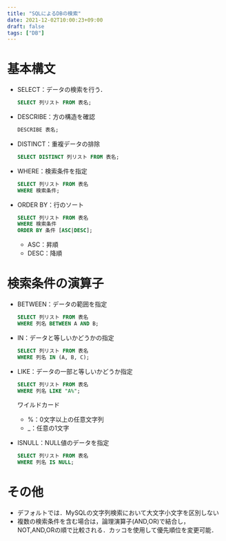 ```yaml
---
title: "SQLによるDBの検索"
date: 2021-12-02T10:00:23+09:00
draft: false
tags: ["DB"] 
---
```

<!--more-->
# 基本構文
- SELECT：データの検索を行う．
    ```sql
    SELECT 列リスト FROM 表名;
    ```
- DESCRIBE：方の構造を確認
    ```sql
    DESCRIBE 表名;
    ```
- DISTINCT：重複データの排除
    ```sql
    SELECT DISTINCT 列リスト FROM 表名;
    ```
- WHERE：検索条件を指定
    ```sql
    SELECT 列リスト FROM 表名
    WHERE 検索条件;
    ```
- ORDER BY：行のソート
    ```sql
    SELECT 列リスト FROM 表名
    WHERE 検索条件
    ORDER BY 条件 [ASC|DESC];
    ```
    - ASC：昇順
    - DESC：降順

# 検索条件の演算子
- BETWEEN：データの範囲を指定
    ```sql
    SELECT 列リスト FROM 表名
    WHERE 列名 BETWEEN A AND B;
    ```
- IN：データと等しいかどうかの指定
    ```sql
    SELECT 列リスト FROM 表名
    WHERE 列名 IN (A, B, C);
    ```
- LIKE：データの一部と等しいかどうか指定
    ```sql
    SELECT 列リスト FROM 表名
    WHERE 列名 LIKE "A%";
    ```
    ワイルドカード
    - %：0文字以上の任意文字列
    - _：任意の1文字

- ISNULL：NULL値のデータを指定
    ```sql
    SELECT 列リスト FROM 表名
    WHERE 列名 IS NULL;
    ```

# その他
- デフォルトでは．MySQLの文字列検索において大文字小文字を区別しない
- 複数の検索条件を含む場合は，論理演算子(AND,OR)で結合し，NOT,AND,ORの順で比較される．カッコを使用して優先順位を変更可能．